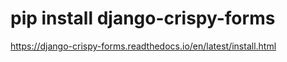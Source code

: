 # pip install django-crispy-forms
https://django-crispy-forms.readthedocs.io/en/latest/install.html


